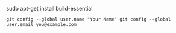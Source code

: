 sudo apt-get install build-essential

`git config --global user.name "Your Name"
git config --global user.email you@example.com`
